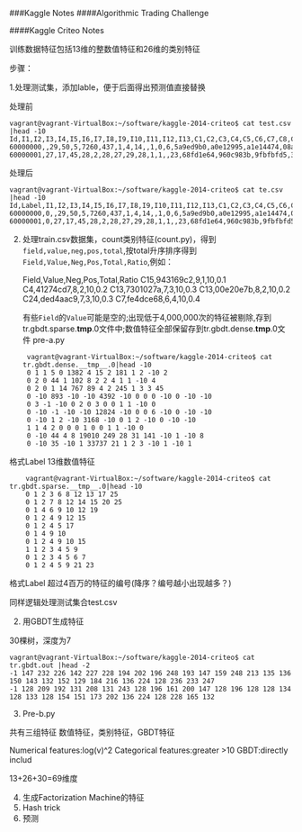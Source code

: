 ###Kaggle Notes
####Algorithmic Trading Challenge



####Kaggle Criteo Notes

训练数据特征包括13维的整数值特征和26维的类别特征

步骤：

1.处理测试集，添加lable，便于后面得出预测值直接替换

处理前

	vagrant@vagrant-VirtualBox:~/software/kaggle-2014-criteo$ cat test.csv |head -10
	Id,I1,I2,I3,I4,I5,I6,I7,I8,I9,I10,I11,I12,I13,C1,C2,C3,C4,C5,C6,C7,C8,C9,C10,C11,C12,C13,C14,C15,C16,C17,C18,C19,C20,C21,C22,C23,C24,C25,C26
	60000000,,29,50,5,7260,437,1,4,14,,1,0,6,5a9ed9b0,a0e12995,a1e14474,08a40877,25c83c98,,964d1fdd,5b392875,a73ee510,de89c3d2,59cd5ae7,8d98db20,8b216f7b,1adce6ef,78c64a1d,3ecdadf7,3486227d,1616f155,21ddcdc9,5840adea,2c277e62,,423fab69,54c91918,9b3e8820,e75c9ae9
	60000001,27,17,45,28,2,28,27,29,28,1,1,,23,68fd1e64,960c983b,9fbfbfd5,38c11726,25c83c98,7e0ccccf,fe06fd10,062b5529,a73ee510,ca53fc84,67360210,895d8bbb,4f8e2224,f862f261,b4cc2435,4c0041e5,e5ba7672,b4abdd09,21ddcdc9,5840adea,36a7ab86,,32c7478e,85e4d73f,010f6491,ee63dd9b

处理后

	vagrant@vagrant-VirtualBox:~/software/kaggle-2014-criteo$ cat te.csv |head -10
	Id,Label,I1,I2,I3,I4,I5,I6,I7,I8,I9,I10,I11,I12,I13,C1,C2,C3,C4,C5,C6,C7,C8,C9,C10,C11,C12,C13,C14,C15,C16,C17,C18,C19,C20,C21,C22,C23,C24,C25,C26
	60000000,0,,29,50,5,7260,437,1,4,14,,1,0,6,5a9ed9b0,a0e12995,a1e14474,08a40877,25c83c98,,964d1fdd,5b392875,a73ee510,de89c3d2,59cd5ae7,8d98db20,8b216f7b,1adce6ef,78c64a1d,3ecdadf7,3486227d,1616f155,21ddcdc9,5840adea,2c277e62,,423fab69,54c91918,9b3e8820,e75c9ae9
	60000001,0,27,17,45,28,2,28,27,29,28,1,1,,23,68fd1e64,960c983b,9fbfbfd5,38c11726,25c83c98,7e0ccccf,fe06fd10,062b5529,a73ee510,ca53fc84,67360210,895d8bbb,4f8e2224,f862f261,b4cc2435,4c0041e5,e5ba7672,b4abdd09,21ddcdc9,5840adea,36a7ab86,,32c7478e,85e4d73f,010f6491,ee63dd9b


2. 处理train.csv数据集，count类别特征(count.py)，得到`field,value,neg,pos,total`,按total升序排序得到`Field,Value,Neg,Pos,Total,Ratio`,例如：

	Field,Value,Neg,Pos,Total,Ratio
	C15,943169c2,9,1,10,0.1
	C4,41274cd7,8,2,10,0.2
	C13,7301027a,7,3,10,0.3
	C13,00e20e7b,8,2,10,0.2
	C24,ded4aac9,7,3,10,0.3
	C7,fe4dce68,6,4,10,0.4

	有些`Field`的`Value`可能是空的;出现低于4,000,000次的特征被剔除,存到tr.gbdt.sparse.__tmp__.0文件中;数值特征全部保留存到tr.gbdt.dense.__tmp__.0文件 pre-a.py


		vagrant@vagrant-VirtualBox:~/software/kaggle-2014-criteo$ cat tr.gbdt.dense.__tmp__.0|head -10
		0 1 1 5 0 1382 4 15 2 181 1 2 -10 2
		0 2 0 44 1 102 8 2 2 4 1 1 -10 4
		0 2 0 1 14 767 89 4 2 245 1 3 3 45
		0 -10 893 -10 -10 4392 -10 0 0 0 -10 0 -10 -10
		0 3 -1 -10 0 2 0 3 0 0 1 1 -10 0
		0 -10 -1 -10 -10 12824 -10 0 0 6 -10 0 -10 -10
		0 -10 1 2 -10 3168 -10 0 1 2 -10 0 -10 -10
		1 1 4 2 0 0 0 1 0 0 1 1 -10 0
		0 -10 44 4 8 19010 249 28 31 141 -10 1 -10 8
		0 -10 35 -10 1 33737 21 1 2 3 -10 1 -10 1

格式Label 13维数值特征

		vagrant@vagrant-VirtualBox:~/software/kaggle-2014-criteo$ cat  tr.gbdt.sparse.__tmp__.0|head -10
		0 1 2 3 6 8 12 13 17 25
		0 1 2 7 8 12 14 15 20 25
		0 1 4 6 9 10 12 19
		0 1 2 4 9 12 15
		0 1 2 4 5 17
		0 1 4 9 10
		0 1 2 4 9 10 15
		1 1 2 3 4 5 9
		0 1 2 3 4 5 6 7
		0 1 2 4 5 9 21 23

格式Label 超过4百万的特征的编号(降序？编号越小出现越多？)

同样逻辑处理测试集合test.csv


2. 用GBDT生成特征

30棵树，深度为7

	vagrant@vagrant-VirtualBox:~/software/kaggle-2014-criteo$ cat tr.gbdt.out |head -2
	-1 147 232 226 142 227 228 194 202 196 248 193 147 159 248 213 135 136 150 143 132 152 129 184 216 136 224 128 236 233 247
	-1 128 209 192 131 208 131 243 128 196 161 200 147 128 196 128 128 134 128 133 128 154 151 173 202 136 224 128 228 165 132


3. Pre-b.py


共有三组特征
数值特征，类别特征，GBDT特征

Numerical features:log(v)^2
Categorical features:greater >10
GBDT:directly includ

13+26+30=69维度

4. 生成Factorization Machine的特征
4. Hash trick
5. 预测